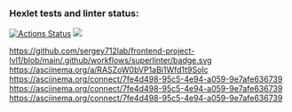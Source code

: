 ### Hexlet tests and linter status:
[![Actions Status](https://github.com/sergey712lab/frontend-project-lvl1/workflows/hexlet-check/badge.svg)](https://github.com/sergey712lab/frontend-project-lvl1/actions)
<a href="https://codeclimate.com/github/sergey712lab/frontend-project-lvl1/maintainability"><img src="https://api.codeclimate.com/v1/badges/3116f944b4634327c8b0/maintainability" /></a>

https://github.com/sergey712lab/frontend-project-lvl1/blob/main/.github/workflows/superlinter/badge.svg
https://asciinema.org/a/RASZoW0bVP1aBi1Wfd1t9SoIc
https://asciinema.org/connect/7fe4d498-95c5-4e94-a059-9e7afe636739
https://asciinema.org/connect/7fe4d498-95c5-4e94-a059-9e7afe636739
https://asciinema.org/connect/7fe4d498-95c5-4e94-a059-9e7afe636739
